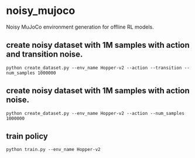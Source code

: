 # noisy_mujoco
Noisy MuJoCo environment generation for offline RL models.

## create noisy dataset with 1M samples with action and transition noise.
```
python create_dataset.py --env_name Hopper-v2 --action --transition --num_samples 1000000
```

## create noisy dataset with 1M samples with action noise.
```
python create_dataset.py --env_name Hopper-v2 --action --num_samples 1000000
```

## train policy

```
python train.py --env_name Hopper-v2
```